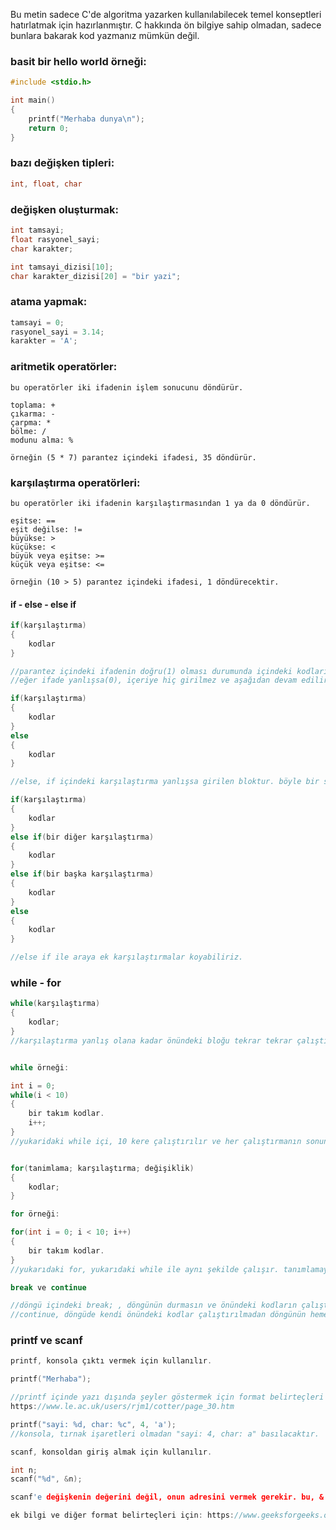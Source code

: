 Bu metin sadece C'de algoritma yazarken kullanılabilecek temel konseptleri hatırlatmak için hazırlanmıştır.
C hakkında ön bilgiye sahip olmadan, sadece bunlara bakarak kod yazmanız mümkün değil.

### basit bir hello world örneği:
```c
#include <stdio.h>

int main()
{
	printf("Merhaba dunya\n");
	return 0;
}
```

### bazı değişken tipleri:
```c
int, float, char
```

### değişken oluşturmak:
```c
int tamsayi;
float rasyonel_sayi;
char karakter;

int tamsayi_dizisi[10];
char karakter_dizisi[20] = "bir yazi";
```

### atama yapmak:
```c
tamsayi = 0;
rasyonel_sayi = 3.14;
karakter = 'A';
```

### aritmetik operatörler:
```
bu operatörler iki ifadenin işlem sonucunu döndürür.

toplama: +
çıkarma: -
çarpma: *
bölme: /
modunu alma: %

örneğin (5 * 7) parantez içindeki ifadesi, 35 döndürür.
```
### karşılaştırma operatörleri:
```
bu operatörler iki ifadenin karşılaştırmasından 1 ya da 0 döndürür.

eşitse: ==
eşit değilse: !=
büyükse: >
küçükse: <
büyük veya eşitse: >=
küçük veya eşitse: <=

örneğin (10 > 5) parantez içindeki ifadesi, 1 döndürecektir.

```
#### if - else - else if 
```c
if(karşılaştırma)
{
	kodlar
}

//parantez içindeki ifadenin doğru(1) olması durumunda içindeki kodları çalıştırır. kodlar bitince aşağıdan devam eder.
//eğer ifade yanlışsa(0), içeriye hiç girilmez ve aşağıdan devam edilir.

if(karşılaştırma)
{
	kodlar
}
else
{
	kodlar
}

//else, if içindeki karşılaştırma yanlışsa girilen bloktur. böyle bir senaryoda ya if, ya da else bloğuna girileceği kesindir.

if(karşılaştırma)
{
	kodlar
}
else if(bir diğer karşılaştırma)
{
	kodlar
}
else if(bir başka karşılaştırma)
{
	kodlar
}
else
{
	kodlar
}

//else if ile araya ek karşılaştırmalar koyabiliriz.

```
### while - for
```c
while(karşılaştırma)
{
	kodlar;
}
//karşılaştırma yanlış olana kadar önündeki bloğu tekrar tekrar çalıştırır.


while örneği:

int i = 0;
while(i < 10)
{
	bir takım kodlar.
	i++;
}
//yukaridaki while içi, 10 kere çalıştırılır ve her çalıştırmanın sonunda, 'i' bir artar.


for(tanimlama; karşılaştırma; değişiklik)
{
	kodlar;
}

for örneği:

for(int i = 0; i < 10; i++)
{
	bir takım kodlar.
}
//yukarıdaki for, yukarıdaki while ile aynı şekilde çalışır. tanımlamayı, karşılaştırmayı ve değişikliği tek satırda yapabiliriz.

break ve continue

//döngü içindeki break; , döngünün durmasın ve önündeki kodların çalıştırılmamasını sağlar.
//continue, döngüde kendi önündeki kodlar çalıştırılmadan döngünün hemen sonraki adıma atlamasını sağlar.
```

### printf ve scanf
```c
printf, konsola çıktı vermek için kullanılır.

printf("Merhaba");

//printf içinde yazı dışında şeyler göstermek için format belirteçleri kullanırız.
https://www.le.ac.uk/users/rjm1/cotter/page_30.htm

printf("sayi: %d, char: %c", 4, 'a');
//konsola, tırnak işaretleri olmadan "sayi: 4, char: a" basılacaktır.

scanf, konsoldan giriş almak için kullanılır.

int n;
scanf("%d", &n);

scanf'e değişkenin değerini değil, onun adresini vermek gerekir. bu, & operatörü değişkenin önüne konularak yapılır.

ek bilgi ve diğer format belirteçleri için: https://www.geeksforgeeks.org/format-specifiers-in-c/


```
